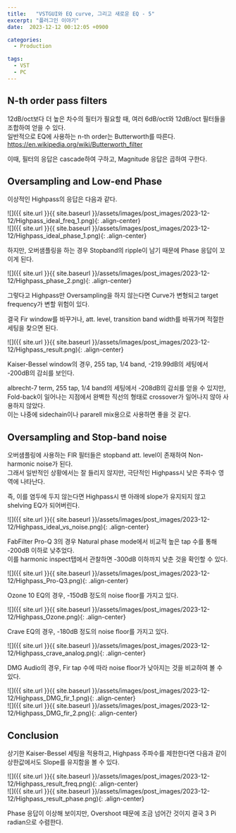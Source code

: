```yaml
---
title:   "VSTGUI와 EQ curve, 그리고 새로운 EQ - 5"
excerpt: "플러그인 이야기"
date:  2023-12-12 00:12:05 +0900

categories:
  - Production

tags:
  - VST
  - PC
---
```


## N-th order pass filters  

12dB/oct보다 더 높은 차수의 필터가 필요할 때, 여러 6dB/oct와 12dB/oct 필터들을 조합하여 얻을 수 있다.  
일반적으로 EQ에 사용하는 n-th order는 Butterworth를 따른다.  
<https://en.wikipedia.org/wiki/Butterworth_filter>  

이때, 필터의 응답은 cascade하여 구하고, Magnitude 응답은 곱하여 구한다.  

## Oversampling and Low-end Phase  

이상적인 Highpass의 응답은 다음과 같다.  

![]({{ site.url }}{{ site.baseurl }}/assets/images/post_images/2023-12-12/Highpass_ideal_freq_1.png){: .align-center}  
![]({{ site.url }}{{ site.baseurl }}/assets/images/post_images/2023-12-12/Highpass_ideal_phase_1.png){: .align-center}  

하지만, 오버샘플링을 하는 경우 Stopband의 ripple이 남기 때문에 Phase 응답이 꼬이게 된다.  

![]({{ site.url }}{{ site.baseurl }}/assets/images/post_images/2023-12-12/Highpass_phase_2.png){: .align-center}  

그렇다고 Highpass만 Oversampling을 하지 않는다면 Curve가 변형되고 target frequency가 변할 위험이 있다.  

결국 Fir window를 바꾸거나, att. level, transition band width를 바꿔가며 적절한 세팅을 찾으면 된다.  

![]({{ site.url }}{{ site.baseurl }}/assets/images/post_images/2023-12-12/Highpass_result.png){: .align-center}  

Kaiser-Bessel window의 경우, 255 tap, 1/4 band, -219.99dB의 세팅에서 -200dB의 감쇠를 보인다.  

albrecht-7 term, 255 tap, 1/4 band의 세팅에서 -208dB의 감쇠를 얻을 수 있지만, Fold-back이 일어나는 지점에서 완벽한 직선의 형태로 crossover가 일어나지 않아 사용하지 않았다.  
이는 나중에 sidechain이나 pararell mix용으로 사용하면 좋을 것 같다.  

## Oversampling and Stop-band noise  

오버샘플링에 사용하는 FIR 필터들은 stopband att. level이 존재하여 Non-harmonic noise가 된다.  
그래서 일반적인 상황에서는 잘 들리지 않지만, 극단적인 Highpass시 낮은 주파수 영역에 나타난다.  

즉, 이를 염두에 두지 않는다면 Highpass시 맨 아래에 slope가 유지되지 않고 shelving EQ가 되어버린다.  

![]({{ site.url }}{{ site.baseurl }}/assets/images/post_images/2023-12-12/Highpass_ideal_vs_noise.png){: .align-center}  

FabFilter Pro-Q 3의 경우 Natural phase mode에서 비교적 높은 tap 수를 통해 -200dB 이하로 낮추었다.  
이를 harmonic inspect탭에서 관찰하면 -300dB 이하까지 낮춘 것을 확인할 수 있다.  

![]({{ site.url }}{{ site.baseurl }}/assets/images/post_images/2023-12-12/Highpass_Pro-Q3.png){: .align-center}  

Ozone 10 EQ의 경우, -150dB 정도의 noise floor를 가지고 있다.  

![]({{ site.url }}{{ site.baseurl }}/assets/images/post_images/2023-12-12/Highpass_Ozone.png){: .align-center}  

Crave EQ의 경우, -180dB 정도의 noise floor를 가지고 있다.  

![]({{ site.url }}{{ site.baseurl }}/assets/images/post_images/2023-12-12/Highpass_crave_analog.png){: .align-center}  

DMG Audio의 경우, Fir tap 수에 따라 noise floor가 낮아지는 것을 비교하여 볼 수 있다.  

![]({{ site.url }}{{ site.baseurl }}/assets/images/post_images/2023-12-12/Highpass_DMG_fir_1.png){: .align-center}  
![]({{ site.url }}{{ site.baseurl }}/assets/images/post_images/2023-12-12/Highpass_DMG_fir_2.png){: .align-center}  

## Conclusion  

상기한 Kaiser-Bessel 세팅을 적용하고, Highpass 주파수를 제한한다면 다음과 같이 상한값에서도 Slope를 유지함을 볼 수 있다.  

![]({{ site.url }}{{ site.baseurl }}/assets/images/post_images/2023-12-12/Highpass_result_freq.png){: .align-center}  
![]({{ site.url }}{{ site.baseurl }}/assets/images/post_images/2023-12-12/Highpass_result_phase.png){: .align-center}  

Phase 응답이 이상해 보이지만, Overshoot 때문에 조금 넘어간 것이지 결국 3 Pi radian으로 수렴한다.  
